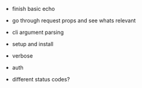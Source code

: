 - finish basic echo
- go through request props and see whats relevant

- cli argument parsing
- setup and install

- verbose
- auth

- different status codes?